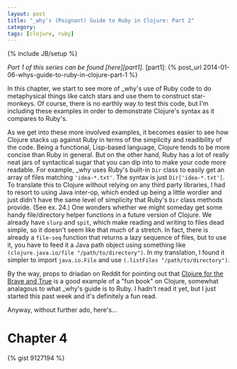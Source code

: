 ```yaml
---
layout: post
title: "_why's (Poignant) Guide to Ruby in Clojure: Part 2"
category: 
tags: [clojure, ruby]
---
```

{% include JB/setup %}

*Part 1 of this series can be found [here][part1].*
[part1]: {% post_url 2014-01-06-whys-guide-to-ruby-in-clojure-part-1 %}

In this chapter, we start to see more of \_why's use of Ruby code to do metaphysical things like catch stars and use them to construct star-monkeys. Of course, there is no earthly way to test this code, but I'm including these examples in order to demonstrate Clojure's syntax as it compares to Ruby's. 

As we get into these more involved examples, it becomes easier to see how Clojure stacks up against Ruby in terms of the simplicity and readibility of the code. Being a functional, Lisp-based language, Clojure tends to be more concise than Ruby in general. But on the other hand, Ruby has a lot of really neat jars of syntactical sugar that you can dip into to make your code more readable. For example, \_why uses Ruby's built-in `Dir` class to easily get an array of files matching `'idea-*.txt'`. The syntax is just `Dir['idea-*.txt']`. To translate this to Clojure without relying on any third party libraries, I had to resort to using Java inter-op, which ended up being a little wordier and just didn't have the same level of simplicity that Ruby's `Dir` class methods provide. (See ex. 24.) One wonders whether we might someday get some handy file/directory helper functions in a future version of Clojure. We already have `slurp` and `spit`, which make reading and writing to files dead simple, so it doesn't seem like that much of a stretch. In fact, there is already a `file-seq` function that returns a lazy sequence of files, but to use it, you have to feed it a Java path object using something like `(clojure.java.io/file "/path/to/directory")`. In my translation, I found it simpler to import `java.io.File` and use `(.listFiles "/path/to/directory")`.

By the way, props to driadan on Reddit for pointing out that [Clojure for the Brave and True](http://www.braveclojure.com) is a good example of a "fun book" on Clojure, somewhat analagous to what \_why's guide is to Ruby. I hadn't read it yet, but I just started this past week and it's definitely a fun read. 

Anyway, without further ado, here's...

Chapter 4
=========

{% gist 9127194 %}

